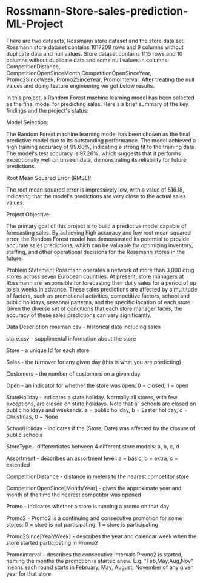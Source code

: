 # Rossmann-Store-sales-prediction-ML-Project
There are two datasets, Rossmann store dataset and the store data set. Rossmann store dataset contains 1017209 rows and 9 columns without duplicate data and null values. Store dataset contains 1115 rows and 10 columns without duplicate data and some null values in columns CompetitionDistance, CompetitionOpenSinceMonth,CompetitionOpenSinceYear, Promo2SinceWeek, Promo2SinceYear, PromoInterval. After treating the null values and doing feature engineering we got below results.

In this project, a Random Forest machine learning model has been selected as the final model for predicting sales. Here's a brief summary of the key findings and the project's status:

Model Selection:

The Random Forest machine learning model has been chosen as the final predictive model due to its outstanding performance. The model achieved a high training accuracy of 99.60%, indicating a strong fit to the training data. The model's test accuracy is 97.26%, which suggests that it performs exceptionally well on unseen data, demonstrating its reliability for future predictions.

Root Mean Squared Error (RMSE):

The root mean squared error is impressively low, with a value of 516.18, indicating that the model's predictions are very close to the actual sales values.

Project Objective:

The primary goal of this project is to build a predictive model capable of forecasting sales. By achieving high accuracy and low root mean squared error, the Random Forest model has demonstrated its potential to provide accurate sales predictions, which can be valuable for optimizing inventory, staffing, and other operational decisions for the Rossmann stores in the future.

Problem Statement
Rossmann operates a network of more than 3,000 drug stores across seven European countries. At present, store managers at Rossmann are responsible for forecasting their daily sales for a period of up to six weeks in advance. These sales predictions are affected by a multitude of factors, such as promotional activities, competitive factors, school and public holidays, seasonal patterns, and the specific location of each store. Given the diverse set of conditions that each store manager faces, the accuracy of these sales predictions can vary significantly.

Data Description
rossman.csv - historical data including sales

store.csv - supplimental information about the store

Store - a unique Id for each store

Sales - the turnover for any given day (this is what you are predicting)

Customers - the number of customers on a given day

Open - an indicator for whether the store was open: 0 = closed, 1 = open

StateHoliday - indicates a state holiday. Normally all stores, with few exceptions, are closed on state holidays. Note that all schools are closed on public holidays and weekends. a = public holiday, b = Easter holiday, c = Christmas, 0 = None

SchoolHoliday - indicates if the (Store, Date) was affected by the closure of public schools

StoreType - differentiates between 4 different store models: a, b, c, d

Assortment - describes an assortment level: a = basic, b = extra, c = extended

CompetitionDistance - distance in meters to the nearest competitor store

CompetitionOpenSince[Month/Year] - gives the approximate year and month of the time the nearest competitor was opened

Promo - indicates whether a store is running a promo on that day

Promo2 - Promo2 is a continuing and consecutive promotion for some stores: 0 = store is not participating, 1 = store is participating

Promo2Since[Year/Week] - describes the year and calendar week when the store started participating in Promo2

PromoInterval - describes the consecutive intervals Promo2 is started, naming the months the promotion is started anew. E.g. "Feb,May,Aug,Nov" means each round starts in February, May, August, November of any given year for that store
